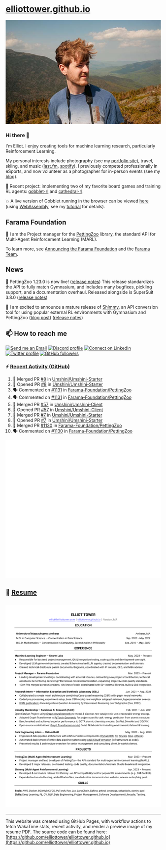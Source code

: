 # [elliottower.github.io](https://github.com/elliottower/elliottower.github.io)

[![A wild Elliot on Mt Washington](https://raw.githubusercontent.com/elliottower/elliottower.github.io/main/src/jpg/DSCF7539-600px.jpg?raw=true)](https://raw.githubusercontent.com/elliottower/elliottower.github.io/main/src/jpg/DSCF7539.jpg?raw=true)

### Hi there 👋

I'm Elliot. I enjoy creating tools for machine learning research, particularly Reinforcement Learning.

My personal interests include photography (see my [portfolio site](https://www.elliottower.com/)), travel, skiing, and music ([last.fm](https://www.last.fm/user/ajsdlfkwer), [spotify](https://open.spotify.com/user/12132818380)). I previously competed professionally in eSports, and now volunteer as a photographer for in-person events (see my [blog](https://www.elliottower.com/stories/?category=events)).

🤖 Recent project: implementing two of my favorite board games and training RL agents: [gobblet-rl](https://github.com/elliottower/gobblet-rl) and [cathedral-rl](https://github.com/elliottower/cathedral-rl). 

💥 A live version of Gobblet running in the browser can be viewed [here](https://elliottower.github.io/gobblet-rl/) (using [WebAssembly](https://webassembly.org/), see my [tutorial](https://github.com/elliottower/gobblet-rl/blob/main/tutorials/WebAssembly/web_assembly.md) for details).

## Farama Foundation

🚀 I am the Project manager for the [PettingZoo](https://github.com/Farama-Foundation/PettingZoo) library, the standard API for Multi-Agent Reinforcement Learning (MARL). 

To learn more, see [Announcing the Farama Foundation](https://farama.org/Announcing-The-Farama-Foundation) and the [Farama Team](https://farama.org/team).

## News

🎉 PettingZoo 1.23.0 is now live! ([release notes](https://github.com/Farama-Foundation/PettingZoo/releases/tag/1.23.0)) This release standardizes the API to fully match Gymnasium, and includes many bugfixes, pickling support, and a documentation overhaul. Released alongside is SuperSuit 3.8.0 ([release notes](https://github.com/Farama-Foundation/SuperSuit/releases/tag/3.8.0)) 

<!-- ![GitHub Release Date](https://img.shields.io/github/release-date/Farama-Foundation/PettingZoo) -->

🎉 I am excited to announce a mature release of [Shimmy](https://github.com/Farama-Foundation/Shimmy), an API conversion tool for using popular external RL environments with Gymnasium and PettingZoo ([blog post](https://farama.org/Announcing-Shimmy)) ([release notes](https://github.com/Farama-Foundation/Shimmy/releases/tag/v1.0.0)) 

## 📫 How to reach me

 [![Send me an Email](https://img.shields.io/badge/email-elliot%40elliottower.com-blue)](mailto:elliot@elliottower.com)
 [![Discord profile](https://img.shields.io/badge/Discord-7289DA?style=flat&logo=discord&logoColor=white)](https://discord.com/users/83091537923145728)
 [![Connect on LinkedIn](https://img.shields.io/badge/--linkedin?label=LinkedIn&logo=LinkedIn&style=social)](https://www.linkedin.com/in/elliot-tower)
 [![Twitter profile](https://img.shields.io/twitter/follow/elliottower?style=social)](https://twitter.com/ElliotTower/)
 [![GitHub followers](https://img.shields.io/github/followers/elliottower?style=social)](https://github.com/elliottower/)

### ⚡ [Recent Activity (GitHub)](https://github.com/elliottower)

<!--START_SECTION:activity-->
1. 🎉 Merged PR [#8](https://github.com/Umshini/Umshini-Starter/pull/8) in [Umshini/Umshini-Starter](https://github.com/Umshini/Umshini-Starter)
2. 💪 Opened PR [#8](https://github.com/Umshini/Umshini-Starter/pull/8) in [Umshini/Umshini-Starter](https://github.com/Umshini/Umshini-Starter)
3. 🗣 Commented on [#1131](https://github.com/Farama-Foundation/PettingZoo/issues/1131#issuecomment-1805903174) in [Farama-Foundation/PettingZoo](https://github.com/Farama-Foundation/PettingZoo)
4. 🗣 Commented on [#1131](https://github.com/Farama-Foundation/PettingZoo/issues/1131#issuecomment-1805898871) in [Farama-Foundation/PettingZoo](https://github.com/Farama-Foundation/PettingZoo)
5. 🎉 Merged PR [#57](https://github.com/Umshini/Umshini-Client/pull/57) in [Umshini/Umshini-Client](https://github.com/Umshini/Umshini-Client)
6. 💪 Opened PR [#57](https://github.com/Umshini/Umshini-Client/pull/57) in [Umshini/Umshini-Client](https://github.com/Umshini/Umshini-Client)
7. 🎉 Merged PR [#7](https://github.com/Umshini/Umshini-Starter/pull/7) in [Umshini/Umshini-Starter](https://github.com/Umshini/Umshini-Starter)
8. 💪 Opened PR [#7](https://github.com/Umshini/Umshini-Starter/pull/7) in [Umshini/Umshini-Starter](https://github.com/Umshini/Umshini-Starter)
9. 🎉 Merged PR [#1130](https://github.com/Farama-Foundation/PettingZoo/pull/1130) in [Farama-Foundation/PettingZoo](https://github.com/Farama-Foundation/PettingZoo)
10. 🗣 Commented on [#1130](https://github.com/Farama-Foundation/PettingZoo/pull/1130#issuecomment-1804039375) in [Farama-Foundation/PettingZoo](https://github.com/Farama-Foundation/PettingZoo)
<!--END_SECTION:activity-->


<picture>
  <a href="https://metrics.lecoq.io/insights?user=elliottower">
   <img src="/github-metrics.svg" alt="Metrics">
  </a>
</picture>

## 📄 [Resume](https://elliottower.github.io/src/pdf/resume.pdf)

<!-- PDF-TO-MARKDOWN:START -->
![Page 1](src/png/page1.png "Page 1")
---
<!-- PDF-TO-MARKDOWN:END -->

----

This website was created using GitHub Pages, with workflow actions to fetch WakaTime stats, recent activity, and render a preview image of my resume PDF. The source code can be found here: [https://github.com/elliottower/elliottower.github.io](https://github.com/elliottower/elliottower.github.io)
